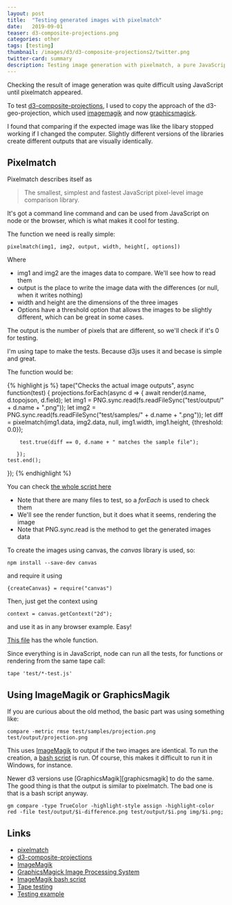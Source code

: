 ```yaml
---
layout: post
title:  "Testing generated images with pixelmatch"
date:   2019-09-01
teaser: d3-composite-projections.png
categories: other
tags: [testing]
thumbnail: /images/d3/d3-composite-projections2/twitter.png
twitter-card: summary
description: Testing image generation with pixelmatch, a pure JavaScript library
---
```


Checking the result of image generation was quite difficult using JavaScript until pixelmatch appeared. 

To test [d3-composite-projections][d3-composite-projections],  I used to copy the approach of the d3-geo-projection, which used [imagemagik] and now [graphicsmagick][graphicsmagick]. 

I found that comparing if the expected image was like the libary stopped working if I changed the computer. Slightly different versions of the libraries create different outputs that are visually identically. 

Pixelmatch
----------

Pixelmatch describes itself as

> The smallest, simplest and fastest JavaScript pixel-level image comparison library.

It's got a command line command and can be used from JavaScript on node or the browser, which is what makes it cool for testing.

The function we need is really simple:

    pixelmatch(img1, img2, output, width, height[, options])

Where

- img1 and img2 are the images data to compare. We'll see how to read them
- output is the place to write the image data with the differences (or null, when it writes nothing)
- width and height are the dimensions of the three images
- Options have a threshold option that allows the images to be slightly different, which can be great in some cases.

The output is the number of pixels that are different, so we'll check if it's 0 for testing.

I'm using tape to make the tests. Because d3js uses it and becase is simple and great.

The function would be:

{% highlight js %}
tape("Checks the actual image outputs", async function(test) {
    projections.forEach(async d => {
        await render(d.name, d.topojson, d.field);
        let img1 = PNG.sync.read(fs.readFileSync("test/output/" + d.name + ".png"));
        let img2 = PNG.sync.read(fs.readFileSync("test/samples/" + d.name + ".png"));
        let diff = pixelmatch(img1.data, img2.data, null, img1.width, img1.height, {threshold: 0.0});

        test.true(diff == 0, d.name + " matches the sample file");
        
       });
    test.end();
});
{% endhighlight %}

You can check [the whole script here][test-example]

- Note that there are many files to test, so a *forEach* is used to check them
- We'll see the render function, but it does what it seems, rendering the image
- Note that PNG.sync.read is the method to get the generated images data

To create the images using canvas, the *canvas* library is used, so:

    npm install --save-dev canvas

and require it using

    {createCanvas} = require("canvas")

Then, just get the context using

    context = canvas.getContext("2d");

and use it as in any browser example. Easy!

[This file][test-example] has the whole function.

Since everything is in JavaScript, node can run all the tests, for functions or rendering from the same tape call:

    tape 'test/*-test.js'

Using ImageMagik or GraphicsMagik
---------------------------------

If you are curious about the old method, the basic part was using something like:

    compare -metric rmse test/samples/projection.png test/output/projection.png

This uses [ImageMagik][imagemagik] to output if the two images are identical. To run the creation, a [bash script][imagemagik-script] is run. Of course, this makes it difficult to run it in Windows, for instance.

Newer d3 versions use [GraphicsMagik][graphicsmagik] to do the same. The good thing is that the output is similar to pixelmatch. The bad one is that is a bash script anyway.

    gm compare -type TrueColor -highlight-style assign -highlight-color red -file test/output/$i-difference.png test/output/$i.png img/$i.png;

Links
-----
- [pixelmatch][pixelmatch]
- [d3-composite-projections][d3-composite-projections]
- [ImageMagik][imagemagik]
- [GraphicsMagick Image Processing System][graphicsmagick]
- [ImageMagik bash script][imagemagik-script]
- [Tape testing][tape]
- [Testing example][test-example]

[pixelmatch]: https://github.com/mapbox/pixelmatch
[d3-composite-projections]: https://github.com/rveciana/d3-composite-projections
[imagemagik]: https://imagemagick.org/index.php
[graphicsmagick]: http://www.graphicsmagick.org/
[imagemagik-script]: https://github.com/rveciana/d3-composite-projections/blob/v1.0.2/test/compare-images
[tape]: https://github.com/substack/tape
[test-example]: https://github.com/rveciana/d3-composite-projections/blob/v1.2.3/test/render-test.js
